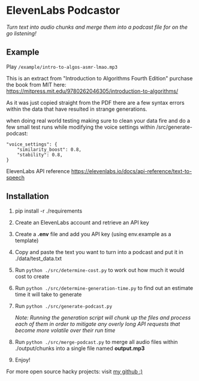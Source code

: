 # ElevenLabs Podcastor

_Turn text into audio chunks and merge them into a podcast file for on the go listening!_

## Example

Play ```/example/intro-to-algos-asmr-lmao.mp3```

This is an extract from "Introduction to Algorithms
Fourth Edition" purchase the book from MIT here: https://mitpress.mit.edu/9780262046305/introduction-to-algorithms/

As it was just copied straight from the PDF there are a few syntax errors within the data that have resulted in strange generations.

when doing real world testing making sure to clean your data fire and do a few small test runs while modifying the voice settings within /src/generate-podcast:

```
"voice_settings": {
    "similarity_boost": 0.8,
    "stability": 0.8,
}
```

ElevenLabs API reference https://elevenlabs.io/docs/api-reference/text-to-speech

## Installation

1. pip install -r ./requirements

2. Create an ElevenLabs account and retrieve an API key

3. Create a **.env** file and add you API key (using env.example as a template)

4. Copy and paste the text you want to turn into a podcast and put it in ./data/test_data.txt

5. Run `python ./src/determine-cost.py` to work out how much it would cost to create

5. Run `python ./src/determine-generation-time.py` to find out an estimate time it will take to generate

6. Run `python ./src/generate-podcast.py`

   _Note: Running the generation script will chunk up the files and process each of them in order to mitigate any overly long API requests that become more volatile over their run time_

7. Run `python ./src/merge-podcast.py` to merge all audio files within ./output/chunks into a single file named **output.mp3**

8. Enjoy!

For more open source hacky projects: visit [my github :)](https://github.com/dcrebbin)
